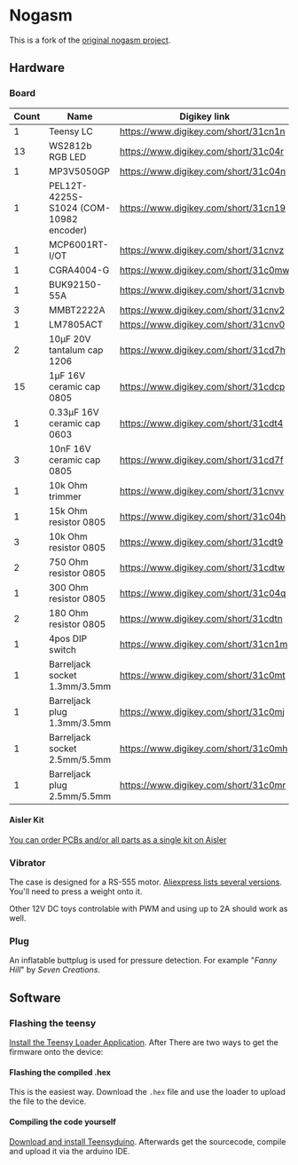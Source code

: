 # Nogasm

This is a fork of the [original nogasm project](https://github.com/nogasm/nogasm).

## Hardware

### Board

Count | Name | Digikey link
-----|--------|-------------
1 | Teensy LC | https://www.digikey.com/short/31cn1n
13 | WS2812b RGB LED | https://www.digikey.com/short/31c04r
1 | MP3V5050GP | https://www.digikey.com/short/31c04n
1 | PEL12T-4225S-S1024 (COM-10982 encoder) | https://www.digikey.com/short/31cn19
1 | MCP6001RT-I/OT | https://www.digikey.com/short/31cnvz
1 | CGRA4004-G | https://www.digikey.com/short/31c0mw
1 | BUK92150-55A | https://www.digikey.com/short/31cnvb
3 | MMBT2222A | https://www.digikey.com/short/31cnv2
1 | LM7805ACT | https://www.digikey.com/short/31cnv0
2 | 10µF 20V tantalum cap 1206 | https://www.digikey.com/short/31cd7h
15 | 1µF 16V ceramic cap 0805 | https://www.digikey.com/short/31cdcp
1 | 0.33µF 16V ceramic cap 0603 | https://www.digikey.com/short/31cdt4
3 | 10nF 16V ceramic cap 0805| https://www.digikey.com/short/31cd7f
1 | 10k Ohm trimmer | https://www.digikey.com/short/31cnvv
1 | 15k Ohm resistor 0805 | https://www.digikey.com/short/31c04h
3 | 10k Ohm resistor 0805 | https://www.digikey.com/short/31cdt9
2 | 750 Ohm resistor 0805 | https://www.digikey.com/short/31cdtw
1 | 300 Ohm resistor 0805 | https://www.digikey.com/short/31c04q
2 | 180 Ohm resistor 0805 | https://www.digikey.com/short/31cdtn
1 | 4pos DIP switch | https://www.digikey.com/short/31cn1m
1 | Barreljack socket 1.3mm/3.5mm | https://www.digikey.com/short/31c0mt
1 | Barreljack plug 1.3mm/3.5mm | https://www.digikey.com/short/31c0mj
1 | Barreljack socket 2.5mm/5.5mm | https://www.digikey.com/short/31c0mh
1 | Barreljack plug 2.5mm/5.5mm | https://www.digikey.com/short/31c0mr

#### Aisler Kit
[You can order PCBs and/or all parts as a single kit on Aisler](https://aisler.net/DunkelRatte/nogasm/board)

### Vibrator
The case is designed for a RS-555 motor. [Aliexpress lists several versions](https://www.aliexpress.com/wholesale?SearchText=rs555).
You'll need to press a weight onto it.

Other 12V DC toys controlable with PWM and using up to 2A should work as well.

### Plug
An inflatable buttplug is used for pressure detection. For example "*Fanny Hill*" by *Seven Creations*.


## Software

### Flashing the teensy

[Install the Teensy Loader Application](https://www.pjrc.com/teensy/loader.html).
After There are two ways to get the firmware onto the device:

#### Flashing the compiled .hex
This is the easiest way. Download the `.hex` file and use the loader to upload the file to the device.

#### Compiling the code yourself
[Download and install Teensyduino](https://www.pjrc.com/teensy/td_download.html).
Afterwards get the sourcecode, compile and upload it via the arduino IDE.